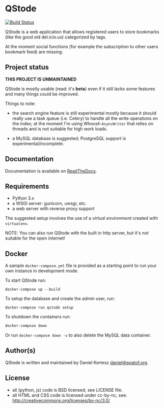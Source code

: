 # QStode

[![Build Status](https://travis-ci.org/piger/qstode.svg?branch=master)](https://travis-ci.org/piger/qstode)

QStode is a web application that allows registered users to store bookmarks
(like the good old del.icio.us) categorized by tags.

At the moment social functions (for example the subscription to other users
bookmark feed) are missing.

## Project status

**THIS PROJECT IS UNMAINTAINED**

QStode is mostly usable (read: it's **beta**) even if it still lacks
some features and many things could be improved.

Things to note:

- the search engine feature is still experimental mostly because it
  should really use a task queue (i.e. Celery) to handle all the write
  operations on the index; at the moment I'm using Whoosh
  `AsyncWriter` that relies on threads and is not suitable for high
  work loads.

- a MySQL database is suggested; PostgreSQL support is experimental/incomplete.

## Documentation

Documentation is available on [ReadTheDocs][rtd].

[rtd]: http://qstode.readthedocs.org/en/latest/index.html

## Requirements

- Python 3.x
- a WSGI server: gunicorn, uwsgi, etc.
- a web server with reverse proxy support

The suggested setup involves the use of a *virtual environment* created with
`virtualenv`.

NOTE: You can also run QStode with the built in http server, but it's not suitable for the open internet!

## Docker

A sample `docker-compose.yml` file is provided as a starting point to run your own instance in
development mode.

To start QStode run:

``` shell
docker-compose up --build
```

To setup the database and create the _admin_ user, run:

``` shell
docker-compose run qstode setup
```

To shutdown the containers run:

``` powershell
docker-compose down
```

Or run `docker-compose down -v` to also delete the MySQL data container.

## Author(s)

QStode is written and maintained by Daniel Kertesz <daniel@spatof.org>.

## License

- all (python, js) code is BSD licensed, see LICENSE file.
- all HTML and CSS code is licensed under cc-by-nc, see:
  http://creativecommons.org/licenses/by-nc/3.0/
